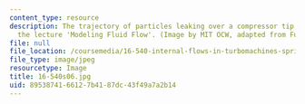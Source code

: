 ```yaml
---
content_type: resource
description: The trajectory of particles leaking over a compressor tip, an image from
  the lecture 'Modeling Fluid Flow'. (Image by MIT OCW, adapted from Furukawa et al.)
file: null
file_location: /coursemedia/16-540-internal-flows-in-turbomachines-spring-2006/8953874166127b4187dc43f49a7a2b14_16-540s06.jpg
file_type: image/jpeg
resourcetype: Image
title: 16-540s06.jpg
uid: 89538741-6612-7b41-87dc-43f49a7a2b14
---
```


